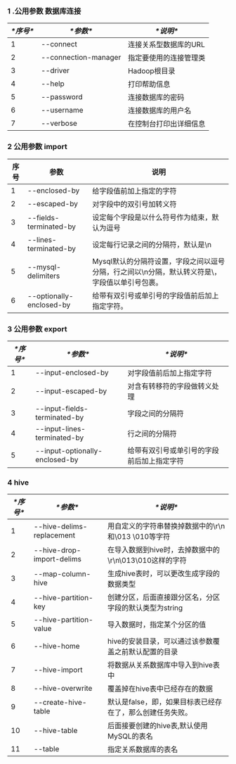### 1 .公用参数 数据库连接

| ***\*序号\**** | ***\*参数\****       | ***\*说明\****         |
| -------------- | -------------------- | ---------------------- |
| 1              | --connect            | 连接关系型数据库的URL  |
| 2              | --connection-manager | 指定要使用的连接管理类 |
| 3              | --driver             | Hadoop根目录           |
| 4              | --help               | 打印帮助信息           |
| 5              | --password           | 连接数据库的密码       |
| 6              | --username           | 连接数据库的用户名     |
| 7              | --verbose            | 在控制台打印出详细信息 |

###  2 公用参数 import

| 序号 | 参数                            | 说明                                                         |
| ---- | ------------------------------- | ------------------------------------------------------------ |
| 1    | --enclosed-by <char>            | 给字段值前加上指定的字符                                     |
| 2    | --escaped-by <char>             | 对字段中的双引号加转义符                                     |
| 3    | --fields-terminated-by <char>   | 设定每个字段是以什么符号作为结束，默认为逗号                 |
| 4    | --lines-terminated-by <char>    | 设定每行记录之间的分隔符，默认是\n                           |
| 5    | --mysql-delimiters              | Mysql默认的分隔符设置，字段之间以逗号分隔，行之间以\n分隔，默认转义符是\，字段值以单引号包裹。 |
| 6    | --optionally-enclosed-by <char> | 给带有双引号或单引号的字段值前后加上指定字符。               |

###  3 公用参数 export

| ***\*序号\**** | ***\*参数\****                        | ***\*说明\****                             |
| -------------- | ------------------------------------- | ------------------------------------------ |
| 1              | --input-enclosed-by <char>            | 对字段值前后加上指定字符                   |
| 2              | --input-escaped-by <char>             | 对含有转移符的字段做转义处理               |
| 3              | --input-fields-terminated-by <char>   | 字段之间的分隔符                           |
| 4              | --input-lines-terminated-by <char>    | 行之间的分隔符                             |
| 5              | --input-optionally-enclosed-by <char> | 给带有双引号或单引号的字段前后加上指定字符 |

###  4 hive

| ***\*序号\**** | ***\*参数\****                  | ***\*说明\****                                            |
| -------------- | ------------------------------- | --------------------------------------------------------- |
| 1              | --hive-delims-replacement <arg> | 用自定义的字符串替换掉数据中的\r\n和\013 \010等字符       |
| 2              | --hive-drop-import-delims       | 在导入数据到hive时，去掉数据中的\r\n\013\010这样的字符    |
| 3              | --map-column-hive <arg>         | 生成hive表时，可以更改生成字段的数据类型                  |
| 4              | --hive-partition-key            | 创建分区，后面直接跟分区名，分区字段的默认类型为string    |
| 5              | --hive-partition-value <v>      | 导入数据时，指定某个分区的值                              |
| 6              | --hive-home <dir>               | hive的安装目录，可以通过该参数覆盖之前默认配置的目录      |
| 7              | --hive-import                   | 将数据从关系数据库中导入到hive表中                        |
| 8              | --hive-overwrite                | 覆盖掉在hive表中已经存在的数据                            |
| 9              | --create-hive-table             | 默认是false，即，如果目标表已经存在了，那么创建任务失败。 |
| 10             | --hive-table                    | 后面接要创建的hive表,默认使用MySQL的表名                  |
| 11             | --table                         | 指定关系数据库的表名                                      |